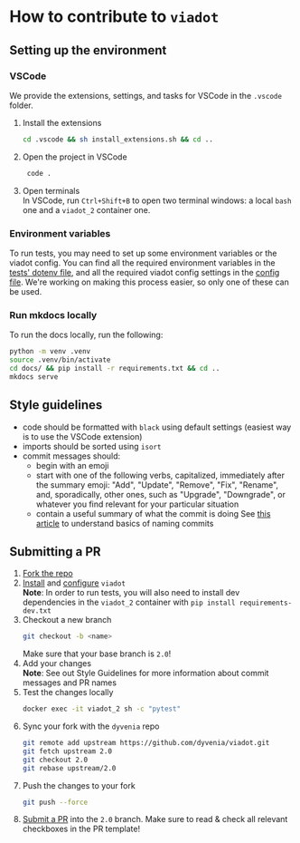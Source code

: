 # How to contribute to `viadot`
## Setting up the environment
### VSCode
We provide the extensions, settings, and tasks for VSCode in the `.vscode` folder.
1. Install the extensions
    ```sh
    cd .vscode && sh install_extensions.sh && cd ..
    ```
2. Open the project in VSCode
   ```sh
    code .
   ```
3. Open terminals  
In VSCode, run `Ctrl+Shift+B` to open two terminal windows: a local `bash` one and a `viadot_2` container one.

### Environment variables
To run tests, you may need to set up some environment variables or the viadot config. You can find all the required environment variables in the [tests' dotenv file](./tests/.env.example), and all the required viadot config settings in the [config file](./config.yaml.example). We're working on making this process easier, so only one of these can be used.

### Run mkdocs locally

To run the docs locally, run the following:

```bash
python -m venv .venv
source .venv/bin/activate
cd docs/ && pip install -r requirements.txt && cd ..
mkdocs serve
```

## Style guidelines
- code should be formatted with `black` using default settings (easiest way is to use the VSCode extension)
- imports should be sorted using `isort`
- commit messages should:
    - begin with an emoji
    - start with one of the following verbs, capitalized, immediately after the summary emoji: "Add", "Update", "Remove", "Fix", "Rename", and, sporadically, other ones, such as "Upgrade", "Downgrade", or whatever you find relevant for your particular situation
    - contain a useful summary of what the commit is doing
    See [this article](https://www.freecodecamp.org/news/how-to-write-better-git-commit-messages/) to understand basics of naming commits


## Submitting a PR
1. [Fork the repo](https://github.com/dyvenia/viadot/fork)
2. [Install](./README.md#installation) and [configure](./README.md#configuration) `viadot`  
    __Note__: In order to run tests, you will also need to install dev dependencies in the `viadot_2` container with `pip install requirements-dev.txt`
3. Checkout a new branch
    ```sh
    git checkout -b <name>
    ```
    Make sure that your base branch is `2.0`!
4. Add your changes  
    __Note__: See out Style Guidelines for more information about commit messages and PR names
5. Test the changes locally  
   ```sh
   docker exec -it viadot_2 sh -c "pytest"
   ```
6. Sync your fork with the `dyvenia` repo
    ```sh
    git remote add upstream https://github.com/dyvenia/viadot.git
    git fetch upstream 2.0
    git checkout 2.0
    git rebase upstream/2.0
    ```
7. Push the changes to your fork
    ```sh
    git push --force
    ```
8. [Submit a PR](https://github.com/dyvenia/viadot/compare) into the `2.0` branch.
Make sure to read & check all relevant checkboxes in the PR template!